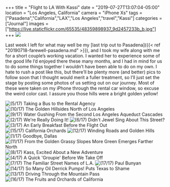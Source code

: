 +++
title = "Flight to LA With Kassi"
date = "2019-07-27T13:07:04-05:00"
location = "Los Angeles, California"
camera = "iPhone Xs"
tags = ["Pasadena","California","LAX","Los Angeles","travel","Kassi"]
categories = ["Journal"]
images = ["https://live.staticflickr.com/65535/48359898937_9d2457233b_b.jpg"]
+++
<img src="https://live.staticflickr.com/65535/48359898937_9d2457233b_b.jpg" />
<!--more-->

Last week I left for what may well be my [last trip out to Pasadena]({{< ref "20190718-farewell-pasadena.md" >}}), and I took my wife along with me for a short couple’s working vacation. I wanted her to experience some of the good life I’d enjoyed there these many months, and I had in mind for us to do some things together I wouldn’t have been able to do on my own. I hate to rush a post like this, but there’ll be plenty more (and better) pics to follow soon that I thought would merit a fuller treatment, so I’ll just set the stage by posting some photos of us setting out on our journey. Most of these were taken on my iPhone through the rental car window, so excuse the weird color cast. I assure you those hills were a bright golden yellow!

<div id="gallery">
		<img alt="(5/17) Taking a Bus to the Rental Agency" src="https://live.staticflickr.com/65535/48359757036_3d624686d6.jpg"
			data-image="https://live.staticflickr.com/65535/48359757036_3d501fe250_k.jpg">
		<img alt="(10/17) The Golden Hillsides North of Los Angeles" src="https://live.staticflickr.com/65535/48359757876_776caca102.jpg"
			data-image="https://live.staticflickr.com/65535/48359757876_8b29d76402_k.jpg">
		<img alt="(9/17) Water Gushing From the Second Los Angeles Aqueduct Cascades" src="https://live.staticflickr.com/65535/48359897927_de5fb2ee81.jpg"
			data-image="https://live.staticflickr.com/65535/48359897927_e0af5b3bb6_k.jpg">
		<img alt="(2/17) We're Really Doing It!" src="https://live.staticflickr.com/65535/48359756821_8ae0b4bb16.jpg"
			data-image="https://live.staticflickr.com/65535/48359756821_922d1f8e18_k.jpg">
		<img alt="(6/17) Didn't Jewel Sing About This Street?" src="https://live.staticflickr.com/65535/48359759146_f7342f9c75.jpg"
			data-image="https://live.staticflickr.com/65535/48359759146_34d6591784_k.jpg">
		<img alt="(3/17) An Early Breakfast Before the Flight Out" src="https://live.staticflickr.com/65535/48359758241_b30e7a20b7.jpg"
			data-image="https://live.staticflickr.com/65535/48359758241_67af2cd905_k.jpg">
		<img alt="(15/17) California Orchards" src="https://live.staticflickr.com/65535/48359758141_83555b9b89.jpg"
			data-image="https://live.staticflickr.com/65535/48359758141_c5ab27cf18_k.jpg">
		<img alt="(12/17) Winding Roads and Golden Hills" src="https://live.staticflickr.com/65535/48359757211_9d5f0f4d70.jpg"
			data-image="https://live.staticflickr.com/65535/48359757211_77d9671f15_k.jpg">
		<img alt="(1/17) Goodbye, Dallas" src="https://live.staticflickr.com/65535/48359898937_9d2457233b.jpg"
			data-image="https://live.staticflickr.com/65535/48359898937_747b8b764d_k.jpg">
		<img alt="(11/17) From the Golden Grassy Slopes More Green Emerges Farther North" src="https://live.staticflickr.com/65535/48359897567_9a7ce8f209.jpg"
			data-image="https://live.staticflickr.com/65535/48359897567_dfde152d96_k.jpg">
		<img alt="(8/17) Kass, Excited About a New Adventure" src="https://live.staticflickr.com/65535/48359756456_ec1bff4443.jpg"
			data-image="https://live.staticflickr.com/65535/48359756456_bb53932c01_k.jpg">
		<img alt="(4/17) A Quick 'Groupie' Before We Take Off" src="https://live.staticflickr.com/65535/48359762631_429e368964.jpg"
			data-image="https://live.staticflickr.com/65535/48359762631_bc647356a5_k.jpg">
		<img alt="(7/17) The Familiar Street Names of L.A." src="https://live.staticflickr.com/65535/48359756606_7087b0eb76.jpg"
			data-image="https://live.staticflickr.com/65535/48359756606_675f952a47_k.jpg">
		<img alt="(17/17) Paul Bunyan" src="https://live.staticflickr.com/65535/48359897212_3524f21432.jpg"
			data-image="https://live.staticflickr.com/65535/48359897212_676bc0bfbd_k.jpg">
		<img alt="(14/17) So Many Oil Derrick Pumps! Puts Texas to Shame" src="https://live.staticflickr.com/65535/48359756491_74e2d26108.jpg"
			data-image="https://live.staticflickr.com/65535/48359756491_4433c1a96e_o.jpg">
		<img alt="(13/17) Driving Through the Mountain Pass" src="https://live.staticflickr.com/65535/48359757551_1a21b65e4b.jpg"
			data-image="https://live.staticflickr.com/65535/48359757551_bc8123eb5a_k.jpg">
		<img alt="(16/17) The Fruits and Orchards of California" src="https://live.staticflickr.com/65535/48353219427_a47dbe229a.jpg"
			data-image="https://live.staticflickr.com/65535/48353219427_732076d03d_k.jpg">
</div>
